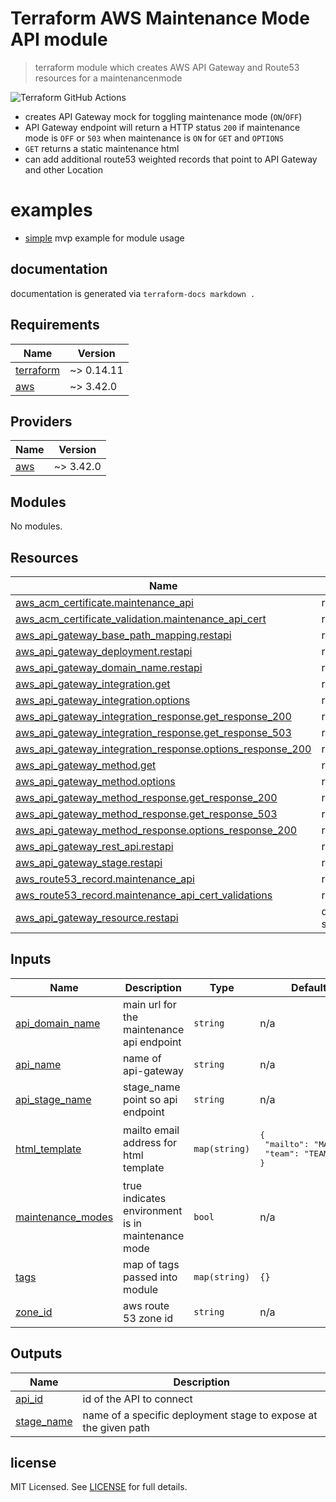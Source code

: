 # Terraform AWS Maintenance Mode API module

> terraform module which creates AWS API Gateway and Route53 resources for a maintenancenmode

![Terraform GitHub Actions](https://github.com/edithcare/terraform-aws-maintenance-mode-api/workflows/Terraform%20GitHub%20Actions/badge.svg)

- creates API Gateway mock for toggling maintenance mode (`ON`/`OFF`)
- API Gateway endpoint will return a HTTP status `200` if maintenance mode is `OFF` or `503` when maintenance is `ON` for `GET` and `OPTIONS`
- `GET` returns a static maintenance html
- can add additional route53 weighted records that point to API Gateway and other Location


# examples
- [simple](examples/simple) mvp example for module usage

## documentation

documentation is generated via `terraform-docs markdown .`


## Requirements

| Name | Version |
|------|---------|
| <a name="requirement_terraform"></a> [terraform](#requirement\_terraform) | ~> 0.14.11 |
| <a name="requirement_aws"></a> [aws](#requirement\_aws) | ~> 3.42.0 |

## Providers

| Name | Version |
|------|---------|
| <a name="provider_aws"></a> [aws](#provider\_aws) | ~> 3.42.0 |

## Modules

No modules.

## Resources

| Name | Type |
|------|------|
| [aws_acm_certificate.maintenance_api](https://registry.terraform.io/providers/hashicorp/aws/latest/docs/resources/acm_certificate) | resource |
| [aws_acm_certificate_validation.maintenance_api_cert](https://registry.terraform.io/providers/hashicorp/aws/latest/docs/resources/acm_certificate_validation) | resource |
| [aws_api_gateway_base_path_mapping.restapi](https://registry.terraform.io/providers/hashicorp/aws/latest/docs/resources/api_gateway_base_path_mapping) | resource |
| [aws_api_gateway_deployment.restapi](https://registry.terraform.io/providers/hashicorp/aws/latest/docs/resources/api_gateway_deployment) | resource |
| [aws_api_gateway_domain_name.restapi](https://registry.terraform.io/providers/hashicorp/aws/latest/docs/resources/api_gateway_domain_name) | resource |
| [aws_api_gateway_integration.get](https://registry.terraform.io/providers/hashicorp/aws/latest/docs/resources/api_gateway_integration) | resource |
| [aws_api_gateway_integration.options](https://registry.terraform.io/providers/hashicorp/aws/latest/docs/resources/api_gateway_integration) | resource |
| [aws_api_gateway_integration_response.get_response_200](https://registry.terraform.io/providers/hashicorp/aws/latest/docs/resources/api_gateway_integration_response) | resource |
| [aws_api_gateway_integration_response.get_response_503](https://registry.terraform.io/providers/hashicorp/aws/latest/docs/resources/api_gateway_integration_response) | resource |
| [aws_api_gateway_integration_response.options_response_200](https://registry.terraform.io/providers/hashicorp/aws/latest/docs/resources/api_gateway_integration_response) | resource |
| [aws_api_gateway_method.get](https://registry.terraform.io/providers/hashicorp/aws/latest/docs/resources/api_gateway_method) | resource |
| [aws_api_gateway_method.options](https://registry.terraform.io/providers/hashicorp/aws/latest/docs/resources/api_gateway_method) | resource |
| [aws_api_gateway_method_response.get_response_200](https://registry.terraform.io/providers/hashicorp/aws/latest/docs/resources/api_gateway_method_response) | resource |
| [aws_api_gateway_method_response.get_response_503](https://registry.terraform.io/providers/hashicorp/aws/latest/docs/resources/api_gateway_method_response) | resource |
| [aws_api_gateway_method_response.options_response_200](https://registry.terraform.io/providers/hashicorp/aws/latest/docs/resources/api_gateway_method_response) | resource |
| [aws_api_gateway_rest_api.restapi](https://registry.terraform.io/providers/hashicorp/aws/latest/docs/resources/api_gateway_rest_api) | resource |
| [aws_api_gateway_stage.restapi](https://registry.terraform.io/providers/hashicorp/aws/latest/docs/resources/api_gateway_stage) | resource |
| [aws_route53_record.maintenance_api](https://registry.terraform.io/providers/hashicorp/aws/latest/docs/resources/route53_record) | resource |
| [aws_route53_record.maintenance_api_cert_validations](https://registry.terraform.io/providers/hashicorp/aws/latest/docs/resources/route53_record) | resource |
| [aws_api_gateway_resource.restapi](https://registry.terraform.io/providers/hashicorp/aws/latest/docs/data-sources/api_gateway_resource) | data source |

## Inputs

| Name | Description | Type | Default | Required |
|------|-------------|------|---------|:--------:|
| <a name="input_api_domain_name"></a> [api\_domain\_name](#input\_api\_domain\_name) | main url for the maintenance api endpoint | `string` | n/a | yes |
| <a name="input_api_name"></a> [api\_name](#input\_api\_name) | name of api-gateway | `string` | n/a | yes |
| <a name="input_api_stage_name"></a> [api\_stage\_name](#input\_api\_stage\_name) | stage\_name point so api endpoint | `string` | n/a | yes |
| <a name="input_html_template"></a> [html\_template](#input\_html\_template) | mailto email address for html template | `map(string)` | <pre>{<br>  "mailto": "MAILTO",<br>  "team": "TEAM"<br>}</pre> | no |
| <a name="input_maintenance_modes"></a> [maintenance\_modes](#input\_maintenance\_modes) | true indicates environment is in maintenance mode | `bool` | n/a | yes |
| <a name="input_tags"></a> [tags](#input\_tags) | map of tags passed into module | `map(string)` | `{}` | no |
| <a name="input_zone_id"></a> [zone\_id](#input\_zone\_id) | aws route 53 zone id | `string` | n/a | yes |

## Outputs

| Name | Description |
|------|-------------|
| <a name="output_api_id"></a> [api\_id](#output\_api\_id) | id of the API to connect |
| <a name="output_stage_name"></a> [stage\_name](#output\_stage\_name) | name of a specific deployment stage to expose at the given path |

## license

MIT Licensed. See [LICENSE](https://github.com/edithcare/terraform-aws-maintenance-mode-api/blob/master/LICENSE) for full details.
